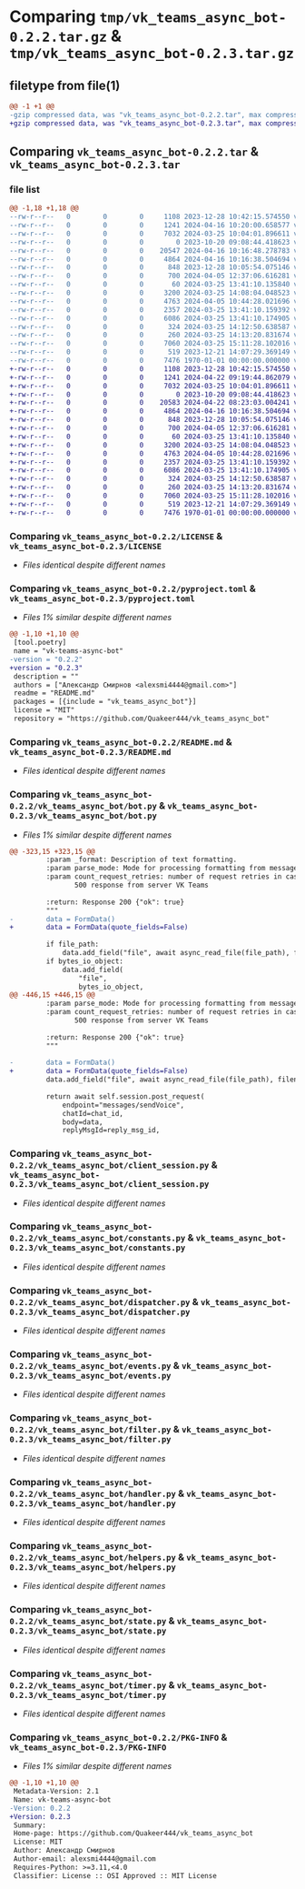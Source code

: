 # Comparing `tmp/vk_teams_async_bot-0.2.2.tar.gz` & `tmp/vk_teams_async_bot-0.2.3.tar.gz`

## filetype from file(1)

```diff
@@ -1 +1 @@
-gzip compressed data, was "vk_teams_async_bot-0.2.2.tar", max compression
+gzip compressed data, was "vk_teams_async_bot-0.2.3.tar", max compression
```

## Comparing `vk_teams_async_bot-0.2.2.tar` & `vk_teams_async_bot-0.2.3.tar`

### file list

```diff
@@ -1,18 +1,18 @@
--rw-r--r--   0        0        0     1108 2023-12-28 10:42:15.574550 vk_teams_async_bot-0.2.2/LICENSE
--rw-r--r--   0        0        0     1241 2024-04-16 10:20:00.658577 vk_teams_async_bot-0.2.2/pyproject.toml
--rw-r--r--   0        0        0     7032 2024-03-25 10:04:01.896611 vk_teams_async_bot-0.2.2/README.md
--rw-r--r--   0        0        0        0 2023-10-20 09:08:44.418623 vk_teams_async_bot-0.2.2/vk_teams_async_bot/__init__.py
--rw-r--r--   0        0        0    20547 2024-04-16 10:16:48.278783 vk_teams_async_bot-0.2.2/vk_teams_async_bot/bot.py
--rw-r--r--   0        0        0     4864 2024-04-16 10:16:38.504694 vk_teams_async_bot-0.2.2/vk_teams_async_bot/client_session.py
--rw-r--r--   0        0        0      848 2023-12-28 10:05:54.075146 vk_teams_async_bot-0.2.2/vk_teams_async_bot/constants.py
--rw-r--r--   0        0        0      700 2024-04-05 12:37:06.616281 vk_teams_async_bot-0.2.2/vk_teams_async_bot/dispatcher.py
--rw-r--r--   0        0        0       60 2024-03-25 13:41:10.135840 vk_teams_async_bot-0.2.2/vk_teams_async_bot/errors.py
--rw-r--r--   0        0        0     3200 2024-03-25 14:08:04.048523 vk_teams_async_bot-0.2.2/vk_teams_async_bot/events.py
--rw-r--r--   0        0        0     4763 2024-04-05 10:44:28.021696 vk_teams_async_bot-0.2.2/vk_teams_async_bot/filter.py
--rw-r--r--   0        0        0     2357 2024-03-25 13:41:10.159392 vk_teams_async_bot-0.2.2/vk_teams_async_bot/handler.py
--rw-r--r--   0        0        0     6086 2024-03-25 13:41:10.174905 vk_teams_async_bot-0.2.2/vk_teams_async_bot/helpers.py
--rw-r--r--   0        0        0      324 2024-03-25 14:12:50.638587 vk_teams_async_bot-0.2.2/vk_teams_async_bot/middleware.py
--rw-r--r--   0        0        0      260 2024-03-25 14:13:20.831674 vk_teams_async_bot-0.2.2/vk_teams_async_bot/schemas.py
--rw-r--r--   0        0        0     7060 2024-03-25 15:11:28.102016 vk_teams_async_bot-0.2.2/vk_teams_async_bot/state.py
--rw-r--r--   0        0        0      519 2023-12-21 14:07:29.369149 vk_teams_async_bot-0.2.2/vk_teams_async_bot/timer.py
--rw-r--r--   0        0        0     7476 1970-01-01 00:00:00.000000 vk_teams_async_bot-0.2.2/PKG-INFO
+-rw-r--r--   0        0        0     1108 2023-12-28 10:42:15.574550 vk_teams_async_bot-0.2.3/LICENSE
+-rw-r--r--   0        0        0     1241 2024-04-22 09:19:44.862079 vk_teams_async_bot-0.2.3/pyproject.toml
+-rw-r--r--   0        0        0     7032 2024-03-25 10:04:01.896611 vk_teams_async_bot-0.2.3/README.md
+-rw-r--r--   0        0        0        0 2023-10-20 09:08:44.418623 vk_teams_async_bot-0.2.3/vk_teams_async_bot/__init__.py
+-rw-r--r--   0        0        0    20583 2024-04-22 08:23:03.004241 vk_teams_async_bot-0.2.3/vk_teams_async_bot/bot.py
+-rw-r--r--   0        0        0     4864 2024-04-16 10:16:38.504694 vk_teams_async_bot-0.2.3/vk_teams_async_bot/client_session.py
+-rw-r--r--   0        0        0      848 2023-12-28 10:05:54.075146 vk_teams_async_bot-0.2.3/vk_teams_async_bot/constants.py
+-rw-r--r--   0        0        0      700 2024-04-05 12:37:06.616281 vk_teams_async_bot-0.2.3/vk_teams_async_bot/dispatcher.py
+-rw-r--r--   0        0        0       60 2024-03-25 13:41:10.135840 vk_teams_async_bot-0.2.3/vk_teams_async_bot/errors.py
+-rw-r--r--   0        0        0     3200 2024-03-25 14:08:04.048523 vk_teams_async_bot-0.2.3/vk_teams_async_bot/events.py
+-rw-r--r--   0        0        0     4763 2024-04-05 10:44:28.021696 vk_teams_async_bot-0.2.3/vk_teams_async_bot/filter.py
+-rw-r--r--   0        0        0     2357 2024-03-25 13:41:10.159392 vk_teams_async_bot-0.2.3/vk_teams_async_bot/handler.py
+-rw-r--r--   0        0        0     6086 2024-03-25 13:41:10.174905 vk_teams_async_bot-0.2.3/vk_teams_async_bot/helpers.py
+-rw-r--r--   0        0        0      324 2024-03-25 14:12:50.638587 vk_teams_async_bot-0.2.3/vk_teams_async_bot/middleware.py
+-rw-r--r--   0        0        0      260 2024-03-25 14:13:20.831674 vk_teams_async_bot-0.2.3/vk_teams_async_bot/schemas.py
+-rw-r--r--   0        0        0     7060 2024-03-25 15:11:28.102016 vk_teams_async_bot-0.2.3/vk_teams_async_bot/state.py
+-rw-r--r--   0        0        0      519 2023-12-21 14:07:29.369149 vk_teams_async_bot-0.2.3/vk_teams_async_bot/timer.py
+-rw-r--r--   0        0        0     7476 1970-01-01 00:00:00.000000 vk_teams_async_bot-0.2.3/PKG-INFO
```

### Comparing `vk_teams_async_bot-0.2.2/LICENSE` & `vk_teams_async_bot-0.2.3/LICENSE`

 * *Files identical despite different names*

### Comparing `vk_teams_async_bot-0.2.2/pyproject.toml` & `vk_teams_async_bot-0.2.3/pyproject.toml`

 * *Files 1% similar despite different names*

```diff
@@ -1,10 +1,10 @@
 [tool.poetry]
 name = "vk-teams-async-bot"
-version = "0.2.2"
+version = "0.2.3"
 description = ""
 authors = ["Александр Смирнов <alexsmi4444@gmail.com>"]
 readme = "README.md"
 packages = [{include = "vk_teams_async_bot"}]
 license = "MIT"
 repository = "https://github.com/Quakeer444/vk_teams_async_bot"
```

### Comparing `vk_teams_async_bot-0.2.2/README.md` & `vk_teams_async_bot-0.2.3/README.md`

 * *Files identical despite different names*

### Comparing `vk_teams_async_bot-0.2.2/vk_teams_async_bot/bot.py` & `vk_teams_async_bot-0.2.3/vk_teams_async_bot/bot.py`

 * *Files 1% similar despite different names*

```diff
@@ -323,15 +323,15 @@
         :param _format: Description of text formatting.
         :param parse_mode: Mode for processing formatting from message text.
         :param count_request_retries: number of request retries in case of
                500 response from server VK Teams
 
         :return: Response 200 {"ok": true}
         """
-        data = FormData()
+        data = FormData(quote_fields=False)
 
         if file_path:
             data.add_field("file", await async_read_file(file_path), filename=filename)
         if bytes_io_object:
             data.add_field(
                 "file",
                 bytes_io_object,
@@ -446,15 +446,15 @@
         :param parse_mode: Mode for processing formatting from message text.
         :param count_request_retries: number of request retries in case of
                500 response from server VK Teams
 
         :return: Response 200 {"ok": true}
         """
 
-        data = FormData()
+        data = FormData(quote_fields=False)
         data.add_field("file", await async_read_file(file_path), filename=filename)
 
         return await self.session.post_request(
             endpoint="messages/sendVoice",
             chatId=chat_id,
             body=data,
             replyMsgId=reply_msg_id,
```

### Comparing `vk_teams_async_bot-0.2.2/vk_teams_async_bot/client_session.py` & `vk_teams_async_bot-0.2.3/vk_teams_async_bot/client_session.py`

 * *Files identical despite different names*

### Comparing `vk_teams_async_bot-0.2.2/vk_teams_async_bot/constants.py` & `vk_teams_async_bot-0.2.3/vk_teams_async_bot/constants.py`

 * *Files identical despite different names*

### Comparing `vk_teams_async_bot-0.2.2/vk_teams_async_bot/dispatcher.py` & `vk_teams_async_bot-0.2.3/vk_teams_async_bot/dispatcher.py`

 * *Files identical despite different names*

### Comparing `vk_teams_async_bot-0.2.2/vk_teams_async_bot/events.py` & `vk_teams_async_bot-0.2.3/vk_teams_async_bot/events.py`

 * *Files identical despite different names*

### Comparing `vk_teams_async_bot-0.2.2/vk_teams_async_bot/filter.py` & `vk_teams_async_bot-0.2.3/vk_teams_async_bot/filter.py`

 * *Files identical despite different names*

### Comparing `vk_teams_async_bot-0.2.2/vk_teams_async_bot/handler.py` & `vk_teams_async_bot-0.2.3/vk_teams_async_bot/handler.py`

 * *Files identical despite different names*

### Comparing `vk_teams_async_bot-0.2.2/vk_teams_async_bot/helpers.py` & `vk_teams_async_bot-0.2.3/vk_teams_async_bot/helpers.py`

 * *Files identical despite different names*

### Comparing `vk_teams_async_bot-0.2.2/vk_teams_async_bot/state.py` & `vk_teams_async_bot-0.2.3/vk_teams_async_bot/state.py`

 * *Files identical despite different names*

### Comparing `vk_teams_async_bot-0.2.2/vk_teams_async_bot/timer.py` & `vk_teams_async_bot-0.2.3/vk_teams_async_bot/timer.py`

 * *Files identical despite different names*

### Comparing `vk_teams_async_bot-0.2.2/PKG-INFO` & `vk_teams_async_bot-0.2.3/PKG-INFO`

 * *Files 1% similar despite different names*

```diff
@@ -1,10 +1,10 @@
 Metadata-Version: 2.1
 Name: vk-teams-async-bot
-Version: 0.2.2
+Version: 0.2.3
 Summary: 
 Home-page: https://github.com/Quakeer444/vk_teams_async_bot
 License: MIT
 Author: Александр Смирнов
 Author-email: alexsmi4444@gmail.com
 Requires-Python: >=3.11,<4.0
 Classifier: License :: OSI Approved :: MIT License
```

